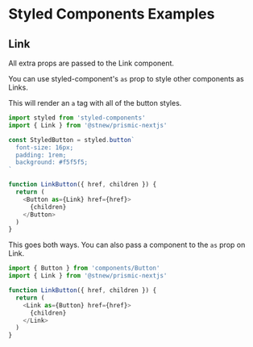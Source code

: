 # Styled Components Examples

## Link

All extra props are passed to the Link component.

You can use styled-component's `as` prop to style other components as Links.

This will render an `a` tag with all of the button styles.

```js
import styled from 'styled-components'
import { Link } from '@stnew/prismic-nextjs'

const StyledButton = styled.button`
  font-size: 16px;
  padding: 1rem;
  background: #f5f5f5;
`

function LinkButton({ href, children }) {
  return (
    <Button as={Link} href={href}>
      {children}
    </Button>
  )
}

```

This goes both ways. You can also pass a component to the `as` prop on Link.

```js
import { Button } from 'components/Button'
import { Link } from '@stnew/prismic-nextjs'

function LinkButton({ href, children }) {
  return (
    <Link as={Button} href={href}>
      {children}
    </Link>
  )
}

```
